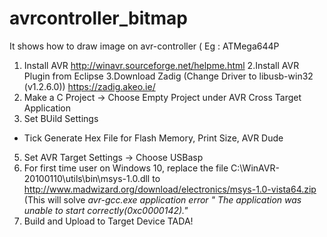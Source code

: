 # avrcontroller_bitmap
It shows how to draw image on avr-controller ( Eg : ATMega644P

1. Install AVR 
http://winavr.sourceforge.net/helpme.html
2.Install AVR Plugin from Eclipse
3.Download Zadig (Change Driver to libusb-win32 (v1.2.6.0))
https://zadig.akeo.ie/
3. Make a C Project -> Choose Empty Project under AVR Cross Target Application
4. Set BUild Settings 
 - Tick Generate Hex File for Flash Memory, Print Size, AVR Dude
5. Set AVR Target Settings -> Choose USBasp
6. For first time user on Windows 10, replace the file C:\WinAVR-20100110\utils\bin\msys-1.0.dll 
to http://www.madwizard.org/download/electronics/msys-1.0-vista64.zip
(This will solve *avr-gcc.exe application error " The application was unable to start correctly(0xc0000142)."*
7. Build and Upload to Target Device TADA!
